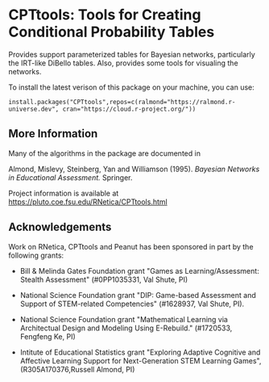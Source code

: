 # CPTtools:  Tools for Creating Conditional Probability Tables

Provides support parameterized tables for Bayesian networks, particularly the IRT-like DiBello tables. 
Also, provides some tools for visualing the networks.

To install the latest verison of this package on your machine, you can use:
```
install.packages("CPTtools",repos=c(ralmond="https://ralmond.r-universe.dev", cran="https://cloud.r-project.org/"))
```


## More Information

Many of the algorithms in the package are documented in 

Almond, Mislevy, Steinberg, Yan and Williamson (1995).  _Bayesian Networks in Educational Assessment._  Springer.

Project information is available at https://pluto.coe.fsu.edu/RNetica/CPTtools.html

## Acknowledgements

Work on RNetica, CPTtools and Peanut has been sponsored in part by the
following grants:

* Bill & Melinda Gates Foundation grant "Games as Learning/Assessment:
Stealth Assessment" (#0PP1035331, Val Shute, PI)

* National Science Foundation grant "DIP:
Game-based Assessment and Support of STEM-related Competencies"
(#1628937, Val Shute, PI).

* National Science Foundation grant "Mathematical Learning via
Architectual Design and Modeling Using E-Rebuild." (#1720533,
Fengfeng Ke, PI)

* Intitute of Educational Statistics grant "Exploring Adaptive
  Cognitive and Affective Learning Support for Next-Generation STEM
  Learning Games", (R305A170376,Russell Almond, PI)
  
